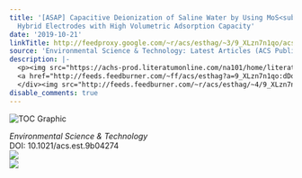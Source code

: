 ```yaml
---
title: '[ASAP] Capacitive Deionization of Saline Water by Using MoS<sub>2</sub>–Graphene
  Hybrid Electrodes with High Volumetric Adsorption Capacity'
date: '2019-10-21'
linkTitle: http://feedproxy.google.com/~r/acs/esthag/~3/9_XLzn7n1qo/acs.est.9b04274
source: 'Environmental Science & Technology: Latest Articles (ACS Publications)'
description: |-
  <p><img src="https://achs-prod.literatumonline.com/na101/home/literatum/publisher/achs/journals/content/esthag/0/esthag.ahead-of-print/acs.est.9b04274/20191021/images/medium/es9b04274_0006.gif" alt="TOC Graphic"/></p><div><cite>Environmental Science & Technology</cite></div><div>DOI: 10.1021/acs.est.9b04274</div><div class="feedflare">
  <a href="http://feeds.feedburner.com/~ff/acs/esthag?a=9_XLzn7n1qo:dDo6dvZ5CdE:yIl2AUoC8zA"><img src="http://feeds.feedburner.com/~ff/acs/esthag?d=yIl2AUoC8zA" border="0"></img></a>
  </div><img src="http://feeds.feedburner.com/~r/acs/esthag/~4/9_XLzn7n1qo" ...
disable_comments: true
---
```

<p><img src="https://achs-prod.literatumonline.com/na101/home/literatum/publisher/achs/journals/content/esthag/0/esthag.ahead-of-print/acs.est.9b04274/20191021/images/medium/es9b04274_0006.gif" alt="TOC Graphic"/></p><div><cite>Environmental Science & Technology</cite></div><div>DOI: 10.1021/acs.est.9b04274</div><div class="feedflare">
<a href="http://feeds.feedburner.com/~ff/acs/esthag?a=9_XLzn7n1qo:dDo6dvZ5CdE:yIl2AUoC8zA"><img src="http://feeds.feedburner.com/~ff/acs/esthag?d=yIl2AUoC8zA" border="0"></img></a>
</div><img src="http://feeds.feedburner.com/~r/acs/esthag/~4/9_XLzn7n1qo" ...
